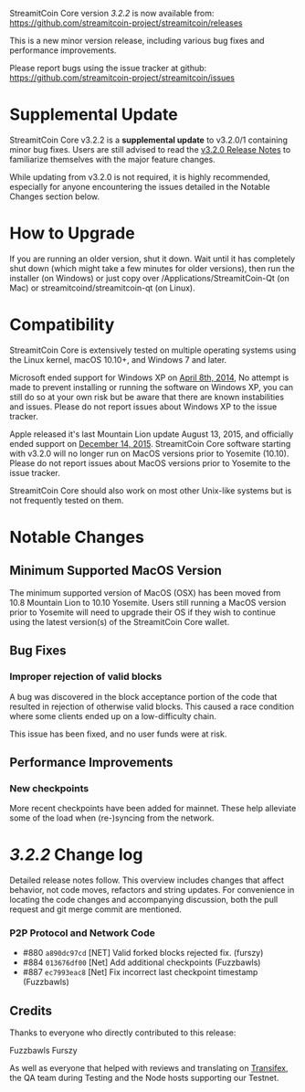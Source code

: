StreamitCoin Core version *3.2.2* is now available from:  <https://github.com/streamitcoin-project/streamitcoin/releases>

This is a new minor version release, including various bug fixes and performance improvements.

Please report bugs using the issue tracker at github: <https://github.com/streamitcoin-project/streamitcoin/issues>


Supplemental Update
==============

StreamitCoin Core v3.2.2 is a **supplemental update** to v3.2.0/1 containing minor bug fixes. Users are still advised to read the [v3.2.0 Release Notes](https://github.com/StreamitCoin-Project/StreamitCoin/blob/master/doc/release-notes/release-notes-3.2.0.md) to familiarize themselves with the major feature changes.

While updating from v3.2.0 is not required, it is highly recommended, especially for anyone encountering the issues detailed in the Notable Changes section below.

How to Upgrade
==============

If you are running an older version, shut it down. Wait until it has completely shut down (which might take a few minutes for older versions), then run the installer (on Windows) or just copy over /Applications/StreamitCoin-Qt (on Mac) or streamitcoind/streamitcoin-qt (on Linux).


Compatibility
==============

StreamitCoin Core is extensively tested on multiple operating systems using the Linux kernel, macOS 10.10+, and Windows 7 and later.

Microsoft ended support for Windows XP on [April 8th, 2014](https://www.microsoft.com/en-us/WindowsForBusiness/end-of-xp-support), No attempt is made to prevent installing or running the software on Windows XP, you can still do so at your own risk but be aware that there are known instabilities and issues. Please do not report issues about Windows XP to the issue tracker.

Apple released it's last Mountain Lion update August 13, 2015, and officially ended support on [December 14, 2015](http://news.fnal.gov/2015/10/mac-os-x-mountain-lion-10-8-end-of-life-december-14/). StreamitCoin Core software starting with v3.2.0 will no longer run on MacOS versions prior to Yosemite (10.10). Please do not report issues about MacOS versions prior to Yosemite to the issue tracker.

StreamitCoin Core should also work on most other Unix-like systems but is not frequently tested on them.

 
Notable Changes
==============

Minimum Supported MacOS Version
------

The minimum supported version of MacOS (OSX) has been moved from 10.8 Mountain Lion to 10.10 Yosemite. Users still running a MacOS version prior to Yosemite will need to upgrade their OS if they wish to continue using the latest version(s) of the StreamitCoin Core wallet.

Bug Fixes
------

### Improper rejection of valid blocks

A bug was discovered in the block acceptance portion of the code that resulted in rejection of otherwise valid blocks. This caused a race condition where some clients ended up on a low-difficulty chain.

This issue has been fixed, and no user funds were at risk.


Performance Improvements
------

### New checkpoints

More recent checkpoints have been added for mainnet. These help alleviate some of the load when (re-)syncing from the network.

*3.2.2* Change log
==============

Detailed release notes follow. This overview includes changes that affect behavior, not code moves, refactors and string updates. For convenience in locating the code changes and accompanying discussion, both the pull request and git merge commit are mentioned.

### P2P Protocol and Network Code
 - #880 `a890dc97cd` [NET] Valid forked blocks rejected fix. (furszy)
 - #884 `013676df00` [Net] Add additional checkpoints (Fuzzbawls)
 - #887 `ec7993eac8` [Net] Fix incorrect last checkpoint timestamp (Fuzzbawls)



## Credits

Thanks to everyone who directly contributed to this release:

Fuzzbawls
Furszy

As well as everyone that helped with reviews and translating on [Transifex](https://www.transifex.com/projects/p/streamitcoin-project-translations/), the QA team during Testing and the Node hosts supporting our Testnet.
